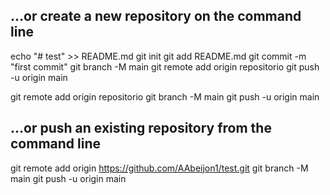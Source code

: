 ## …or create a new repository on the command line

echo "# test" >> README.md
git init
git add README.md
git commit -m "first commit"
git branch -M main
git remote add origin repositorio
git push -u origin main

git remote add origin repositorio
git branch -M main
git push -u origin main

## …or push an existing repository from the command line

git remote add origin https://github.com/AAbeijon1/test.git
git branch -M main
git push -u origin main
